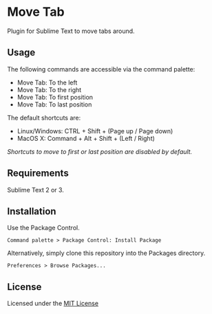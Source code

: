 Move Tab
========

Plugin for Sublime Text to move tabs around.

Usage
-----

The following commands are accessible via the command palette:

- Move Tab: To the left
- Move Tab: To the right
- Move Tab: To first position
- Move Tab: To last position

The default shortcuts are:

- Linux/Windows: CTRL + Shift + (Page up / Page down)
- MacOS X: Command + Alt + Shift + (Left / Right)

*Shortcuts to move to first or last position are disabled by default.*

Requirements
------------

Sublime Text 2 or 3.

Installation
------------

Use the Package Control.

	Command palette > Package Control: Install Package

Alternatively, simply clone this repository into the Packages directory.

	Preferences > Browse Packages...

License
-------

Licensed under the [MIT License](http://www.opensource.org/licenses/mit-license.php)
